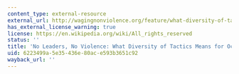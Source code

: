 ```yaml
---
content_type: external-resource
external_url: http://wagingnonviolence.org/feature/what-diversity-of-tactics-really-means-for-occupy-wall-street/
has_external_license_warning: true
license: https://en.wikipedia.org/wiki/All_rights_reserved
status: ''
title: 'No Leaders, No Violence: What Diversity of Tactics Means for Occupy Wall Street'
uid: 6223499a-5e35-436e-80ac-e593b3651c92
wayback_url: ''
---
```

